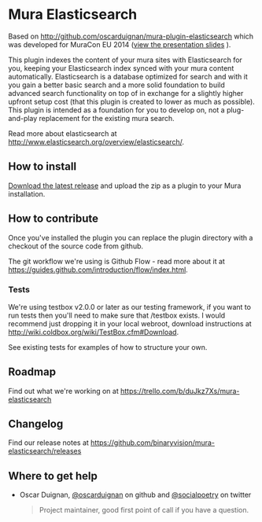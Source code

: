 # Mura Elasticsearch

Based on http://github.com/oscarduignan/mura-plugin-elasticsearch which was developed for MuraCon EU 2014 ([view the presentation slides](https://docs.google.com/presentation/d/12OF8i1deFDXKVXjP9bC0S6fEzdgjtoXbvQM8fa4GVek/pub?start=false&loop=false&delayms=3000)
).

This plugin indexes the content of your mura sites with Elasticsearch for you, keeping your Elasticsearch index synced with your mura content automatically. Elasticsearch is a database optimized for search and with it you gain a better basic search and a more solid foundation to build advanced search functionality on top of in exchange for a slightly higher upfront setup cost (that this plugin is created to lower as much as possible). This plugin is intended as a foundation for you to develop on, not a plug-and-play replacement for the existing mura search.

Read more about elasticsearch at http://www.elasticsearch.org/overview/elasticsearch/.

## How to install

[Download the latest release](https://github.com/binaryvision/mura-elasticsearch/releases) and upload the zip as a plugin to your Mura installation.

## How to contribute

Once you've installed the plugin you can replace the plugin directory with a checkout of the source code from github.

The git workflow we're using is Github Flow - read more about it at https://guides.github.com/introduction/flow/index.html.

### Tests

We're using testbox v2.0.0 or later as our testing framework, if you want to run tests then you'll need to make sure that /testbox exists. I would recommend just dropping it in your local webroot, download instructions at http://wiki.coldbox.org/wiki/TestBox.cfm#Download.

See existing tests for examples of how to structure your own.

## Roadmap

Find out what we're working on at https://trello.com/b/duJkz7Xs/mura-elasticsearch

## Changelog

Find our release notes at https://github.com/binaryvision/mura-elasticsearch/releases

## Where to get help

* Oscar Duignan, [@oscarduignan](https://github.com/oscarduignan) on github and [@socialpoetry](https://twitter.com/socialpoetry) on twitter

    > Project maintainer, good first point of call if you have a question.
